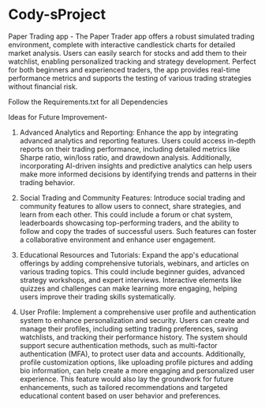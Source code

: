# Cody-sProject

 Paper Trading app -
 The Paper Trader app offers a robust simulated trading environment, complete with interactive candlestick charts for detailed market analysis. Users can easily search for stocks and add them to their watchlist, enabling personalized tracking and strategy development. Perfect for both beginners and experienced traders, the app provides real-time performance metrics and supports the testing of various trading strategies without financial risk.

 Follow the Requirements.txt for all Dependencies

Ideas for Future Improvement-
1. Advanced Analytics and Reporting: Enhance the app by integrating advanced analytics and reporting features. Users could access in-depth reports on their trading performance, including detailed metrics like Sharpe ratio, win/loss ratio, and drawdown analysis. Additionally, incorporating AI-driven insights and predictive analytics can help users make more informed decisions by identifying trends and patterns in their trading behavior.

2. Social Trading and Community Features: Introduce social trading and community features to allow users to connect, share strategies, and learn from each other. This could include a forum or chat system, leaderboards showcasing top-performing traders, and the ability to follow and copy the trades of successful users. Such features can foster a collaborative environment and enhance user engagement.

3. Educational Resources and Tutorials: Expand the app's educational offerings by adding comprehensive tutorials, webinars, and articles on various trading topics. This could include beginner guides, advanced strategy workshops, and expert interviews. Interactive elements like quizzes and challenges can make learning more engaging, helping users improve their trading skills systematically.

4. User Profile: Implement a comprehensive user profile and authentication system to enhance personalization and security. Users can create and manage their profiles, including setting trading preferences, saving watchlists, and tracking their performance history. The system should support secure authentication methods, such as multi-factor authentication (MFA), to protect user data and accounts. Additionally, profile customization options, like uploading profile pictures and adding bio information, can help create a more engaging and personalized user experience. This feature would also lay the groundwork for future enhancements, such as tailored recommendations and targeted educational content based on user behavior and preferences.


